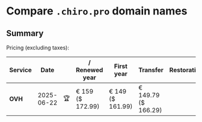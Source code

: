 # Compare `.chiro.pro` domain names

## Summary

Pricing (excluding taxes):

| Service | Date |  | / Renewed year | First year | Transfer | Restoration |
|--|--|--|--|--|--|--|
| **OVH** | 2025-06-22 | 🏆 | € 159<br>($ 172.99) | € 149<br>($ 161.99) | € 149.79<br>($ 166.29) |  |
